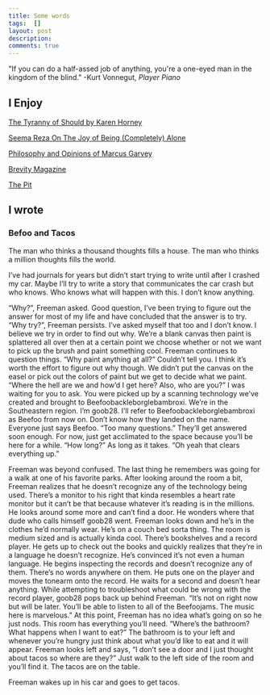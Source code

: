 ```yaml
---
title: Some words
tags:  []
layout: post
description: 
comments: true
---
```


"If you can do a half-assed job of anything, you're a one-eyed man in the kingdom of the blind." -Kurt Vonnegut, _Player Piano_


## I Enjoy
[The Tyranny of Should by Karen Horney](https://centroadleriano.org/wp-content/uploads/2016/04/PERFECTIONISM-HorneyKarenTyrannyOfTheShould.pdf)

[Seema Reza On The Joy of Being (Completely) Alone](https://lithub.com/seema-reza-on-the-joy-of-being-completely-alone/)

[Philosophy and Opinions of Marcus Garvey](https://www.jpanafrican.org/ebooks/eBook%20Phil%20and%20Opinions.pdf)

[Brevity Magazine](https://brevitymag.com/)

[The Pit](https://pitrailway.blogspot.com/)


## I wrote

### Befoo and Tacos

The man who thinks a thousand thoughts fills a house. 
The man who thinks a million thoughts fills the world.

I’ve had journals for years but didn’t start trying to write until after I crashed my car. Maybe I’ll try to write a story that communicates the car crash but who knows. Who knows what will happen with this. I don’t know anything.

“Why?”, Freeman asked. Good question, I’ve been trying to figure out the answer for most of my life and have concluded that the answer is to try. “Why try?”, Freeman persists. I’ve asked myself that too and I don’t know. I believe we try in order to find out why. We’re a blank canvas then paint is splattered all over then at a certain point we choose whether or not we want to pick up the brush and paint something cool. Freeman continues to question things. “Why paint anything at all?” Couldn’t tell you. I think it’s worth the effort to figure out why though. We didn’t put the canvas on the easel or pick out the colors of paint but we get to decide what we paint. “Where the hell are we and how’d I get here? Also, who are you?” I was waiting for you to ask. You were picked up by a scanning technology we’ve created and brought to Beefoobackleborglebambroxi. We’re in the Southeastern region. I’m goob28. I’ll refer to Beefoobackleborglebambroxi as Beefoo from now on. Don’t know how they landed on the name. Everyone just says Beefoo. “Too many questions.” They’ll get answered soon enough. For now, just get acclimated to the space because you’ll be here for a while. “How long?” As long as it takes. “Oh yeah that clears everything up.” 

Freeman was beyond confused. The last thing he remembers was going for a walk at one of his favorite parks. After looking around the room a bit, Freeman realizes that he doesn’t recognize any of the technology being used. There’s a monitor to his right that kinda resembles a heart rate monitor but it can’t be that because whatever it’s reading is in the millions. He looks around some more and can’t find a door. He wonders where that dude who calls himself goob28 went. Freeman looks down and he’s in the clothes he’d normally wear. He’s on a couch bed sorta thing. The room is medium sized and is actually kinda cool. There’s bookshelves and a record player. He gets up to check out the books and quickly realizes that they’re in a language he doesn’t recognize. He’s convinced it’s not even a human language. He begins inspecting the records and doesn’t recognize any of them. There’s no words anywhere on them. He puts one on the player and moves the tonearm onto the record. He waits for a second and doesn’t hear anything. While attempting to troubleshoot what could be wrong with the record player, goob28 pops back up behind Freeman. “It’s not on right now but will be later. You’ll be able to listen to all of the Beefoojams. The music here is marvelous.” At this point, Freeman has no idea what’s going on so he just nods. This room has everything you’ll need. “Where’s the bathroom? What happens when I want to eat?” The bathroom is to your left and whenever you’re hungry just think about what you’d like to eat and it will appear. Freeman looks left and says, “I don’t see a door and I just thought about tacos so where are they?” Just walk to the left side of the room and you’ll find it. The tacos are on the table. 

Freeman wakes up in his car and goes to get tacos. 

